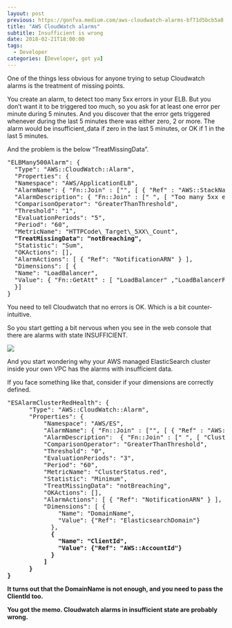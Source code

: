 ```yaml
---
layout: post
previous: https://gonfva.medium.com/aws-cloudwatch-alarms-bf71d5bcb5a8
title: "AWS CloudWatch alarms"
subtitle: Insufficient is wrong
date: 2018-02-21T18:00:00
tags:
  - Developer
categories: [Developer, got ya]
---
```


One of the things less obvious for anyone trying to setup Cloudwatch alarms is the treatment of missing points.

You create an alarm, to detect too many 5xx errors in your ELB. But you don’t want it to be triggered too much, so you ask for at least one error per minute during 5 minutes. And you discover that the error gets triggered whenever during the last 5 minutes there was either zero, 2 or more. The alarm would be insufficient_data if zero in the last 5 minutes, or OK if 1 in the last 5 minutes.

And the problem is the below “TreatMissingData”.

<pre>
"ELBMany500Alarm": {
  "Type": "AWS::CloudWatch::Alarm",
  "Properties": {
  "Namespace": "AWS/ApplicationELB",
  "AlarmName": { "Fn::Join" : ["", [ { "Ref" : "AWS::StackName"}, "-high5xx"]]},
  "AlarmDescription": { "Fn::Join" : [" ", [ "Too many 5xx errors in", { "Ref" : "AWS::StackName"}]]},
  "ComparisonOperator": "GreaterThanThreshold",
  "Threshold": "1",
  "EvaluationPeriods": "5",
  "Period": "60",
  "MetricName": "HTTPCode\_Target\_5XX\_Count",
  <b>"TreatMissingData": "notBreaching",</b>
  "Statistic": "Sum",
  "OKActions": [],
  "AlarmActions": [ { "Ref": "NotificationARN" } ],
  "Dimensions": [ {
  "Name": "LoadBalancer",
  "Value": { "Fn::GetAtt" : [ "LoadBalancer" ,"LoadBalancerFullName"] }
  }]
}
</pre>

You need to tell Cloudwatch that no errors is OK. Which is a bit counter-intuitive.

So you start getting a bit nervous when you see in the web console that there are alarms with state INSUFFICIENT.

![](/img/1*iaXpA1Y7m_BsifhsuIc_LA.png)

And you start wondering why your AWS managed ElasticSearch cluster inside your own VPC has the alarms with insufficient data.

If you face something like that, consider if your dimensions are correctly defined.

<pre>
"ESAlarmClusterRedHealth": {
      "Type": "AWS::CloudWatch::Alarm",
      "Properties": {
          "Namespace": "AWS/ES",
          "AlarmName": { "Fn::Join" : ["", [ { "Ref" : "AWS::StackName"}, "-hth-r"]]},
          "AlarmDescription":  { "Fn::Join" : [" ", [ "Cluster red in", { "Ref" : "AWS::StackName"}]]},
          "ComparisonOperator": "GreaterThanThreshold",
          "Threshold": "0",
          "EvaluationPeriods": "3",
          "Period": "60",
          "MetricName": "ClusterStatus.red",
          "Statistic": "Minimum",
          "TreatMissingData": "notBreaching",
          "OKActions": [],
          "AlarmActions": [ { "Ref": "NotificationARN" } ],
          "Dimensions": [ {
              "Name": "DomainName",
              "Value": {"Ref": "ElasticsearchDomain"}
            },
            <b>{
              "Name": "ClientId",
              "Value": {"Ref": "AWS::AccountId"}
            }<b>
          ]
      }
}
</pre>

It turns out that the DomainName is not enough, and you need to pass the ClientId too.

You got the memo. Cloudwatch alarms in insufficient state are probably wrong.
